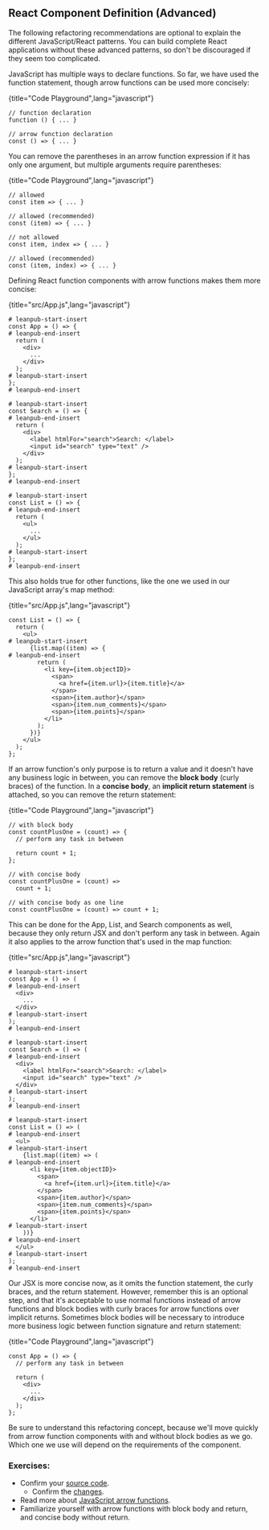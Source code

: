 ## React Component Definition (Advanced)

The following refactoring recommendations are optional to explain the different JavaScript/React patterns. You can build complete React applications without these advanced patterns, so don't be discouraged if they seem too complicated.

JavaScript has multiple ways to declare functions. So far, we have used the function statement, though arrow functions can be used more concisely:

{title="Code Playground",lang="javascript"}
~~~~~~~
// function declaration
function () { ... }

// arrow function declaration
const () => { ... }
~~~~~~~

You can remove the parentheses in an arrow function expression if it has only one argument, but multiple arguments require parentheses:

{title="Code Playground",lang="javascript"}
~~~~~~~
// allowed
const item => { ... }

// allowed (recommended)
const (item) => { ... }

// not allowed
const item, index => { ... }

// allowed (recommended)
const (item, index) => { ... }
~~~~~~~

Defining React function components with arrow functions makes them more concise:

{title="src/App.js",lang="javascript"}
~~~~~~~
# leanpub-start-insert
const App = () => {
# leanpub-end-insert
  return (
    <div>
      ...
    </div>
  );
# leanpub-start-insert
};
# leanpub-end-insert

# leanpub-start-insert
const Search = () => {
# leanpub-end-insert
  return (
    <div>
      <label htmlFor="search">Search: </label>
      <input id="search" type="text" />
    </div>
  );
# leanpub-start-insert
};
# leanpub-end-insert

# leanpub-start-insert
const List = () => {
# leanpub-end-insert
  return (
    <ul>
      ...
    </ul>
  );
# leanpub-start-insert
};
# leanpub-end-insert
~~~~~~~

This also holds true for other functions, like the one we used in our JavaScript array's map method:

{title="src/App.js",lang="javascript"}
~~~~~~~
const List = () => {
  return (
    <ul>
# leanpub-start-insert
      {list.map((item) => {
# leanpub-end-insert
        return (
          <li key={item.objectID}>
            <span>
              <a href={item.url}>{item.title}</a>
            </span>
            <span>{item.author}</span>
            <span>{item.num_comments}</span>
            <span>{item.points}</span>
          </li>
        );
      })}
    </ul>
  );
};
~~~~~~~

If an arrow function's only purpose is to return a value and it doesn't have any business logic in between, you can remove the **block body** (curly braces) of the function. In a **concise body**, an **implicit return statement** is attached, so you can remove the return statement:

{title="Code Playground",lang="javascript"}
~~~~~~~
// with block body
const countPlusOne = (count) => {
  // perform any task in between

  return count + 1;
};

// with concise body
const countPlusOne = (count) =>
  count + 1;

// with concise body as one line
const countPlusOne = (count) => count + 1;
~~~~~~~

This can be done for the App, List, and Search components as well, because they only return JSX and don't perform any task in between. Again it also applies to the arrow function that's used in the map function:

{title="src/App.js",lang="javascript"}
~~~~~~~
# leanpub-start-insert
const App = () => (
# leanpub-end-insert
  <div>
    ...
  </div>
# leanpub-start-insert
);
# leanpub-end-insert

# leanpub-start-insert
const Search = () => (
# leanpub-end-insert
  <div>
    <label htmlFor="search">Search: </label>
    <input id="search" type="text" />
  </div>
# leanpub-start-insert
);
# leanpub-end-insert

# leanpub-start-insert
const List = () => (
# leanpub-end-insert
  <ul>
# leanpub-start-insert
    {list.map((item) => (
# leanpub-end-insert
      <li key={item.objectID}>
        <span>
          <a href={item.url}>{item.title}</a>
        </span>
        <span>{item.author}</span>
        <span>{item.num_comments}</span>
        <span>{item.points}</span>
      </li>
# leanpub-start-insert
    ))}
# leanpub-end-insert
  </ul>
# leanpub-start-insert
);
# leanpub-end-insert
~~~~~~~

Our JSX is more concise now, as it omits the function statement, the curly braces, and the return statement. However, remember this is an optional step, and that it's acceptable to use normal functions instead of arrow functions and block bodies with curly braces for arrow functions over implicit returns. Sometimes block bodies will be necessary to introduce more business logic between function signature and return statement:

{title="Code Playground",lang="javascript"}
~~~~~~~
const App = () => {
  // perform any task in between

  return (
    <div>
      ...
    </div>
  );
};
~~~~~~~

Be sure to understand this refactoring concept, because we'll move quickly from arrow function components with and without block bodies as we go. Which one we use will depend on the requirements of the component.

### Exercises:

* Confirm your [source code](https://bit.ly/2ZbLXQz).
  * Confirm the [changes](https://bit.ly/3pkH2aS).
* Read more about [JavaScript arrow functions](https://mzl.la/3BYCOcp).
* Familiarize yourself with arrow functions with block body and return, and concise body without return.